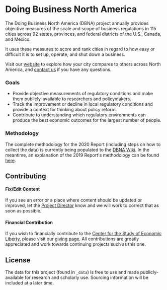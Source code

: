# Doing Business North America

The Doing Business North America (DBNA) project annually provides objective measures of the scale and scope of business regulations in 115 cities across 92 states, provinces, and federal districts of the U.S., Canada, and Mexico.

It uses these measures to score and rank cities in regard to how easy or difficult it is to set up, operate, and shut down a business.

Visit our [website](https://dbna.asu.edu) to explore how your city compares to others across North America, and [contact us](https://dbna.asu.edu/contact) if you have any questions.

### Goals

- Provide objective measurements of regulatory conditions and make them publicly-available to researchers and policymakers.
- Track the improvement or decline in local regulatory conditions and provide a context for thinking about policy reform.
- Contribute to understanding which regulatory environments can produce the best economic outcomes for the largest number of people.

### Methodology

The complete methodology for the 2020 Report (including steps on how to collect the data) is currently being populated to the [DBNA Wiki](https://github.com/PaulBernert/DBNA/wiki). In the meantime, an explanation of the 2019 Report's methodology can be found [here](https://dbna.asu.edu/methodology).

## Contributing

#### Fix/Edit Content

If you see an error or a place where content should be updated or improved, let the [Project Director](https://isearch.asu.edu/profile/2653923) know and we will work to correct that as soon as possible.

#### Financial Contribution

If you wish to financially contribute to the [Center for the Study of Economic Liberty](https://csel.asu.edu/), please visit our [giving page](https://csel.asu.edu/about/giving). All contributions are greatly appreciated and work towards continuing projects such as this one.

## License

The data for this project (found in `_data`) is free to use and made publicly-available for research and scholarly use. Sourcing information will be included at a later time.
